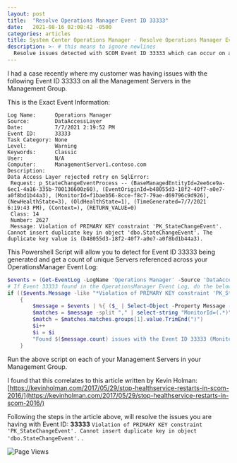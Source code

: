 ```yaml
---
layout: post
title:  "Resolve Operations Manager Event ID 33333"
date:   2021-08-16 02:08:42 -0500
categories: articles
title: System Center Operations Manager - Resolve Operations Manager Event ID 33333
description: >- # this means to ignore newlines
  Resolve issues detected with SCOM Event ID 33333 which can occur on any Management Server.
---
```

 I had a case recently where my customer was having issues with the following Event ID 33333 on all the Management Servers in the Management Group.
 
 This is the Exact Event Information:
```
Log Name:      Operations Manager
Source:        DataAccessLayer
Date:          7/7/2021 2:19:52 PM
Event ID:      33333
Task Category: None
Level:         Warning
Keywords:      Classic
User:          N/A
Computer:      ManagementServer1.contoso.com
Description:
Data Access Layer rejected retry on SqlError:
 Request: p_StateChangeEventProcess -- (BaseManagedEntityId=2ee6ce9a-6ec1-4a16-335b-700136600z60), (EventOriginId=b48055d3-18f2-40f7-a0e7-a0f8bd1b44a3), (MonitorId=f1baeb56-8cce-f8c7-79ae-d69796c9d926), (NewHealthState=3), (OldHealthState=1), (TimeGenerated=7/7/2021 6:19:43 PM), (Context=), (RETURN_VALUE=0)
 Class: 14
 Number: 2627
 Message: Violation of PRIMARY KEY constraint 'PK_StateChangeEvent'. Cannot insert duplicate key in object 'dbo.StateChangeEvent'. The duplicate key value is (b48055d3-18f2-40f7-a0e7-a0f8bd1b44a3).
```

This Powershell Script will allow you to detect for Event ID 33333 being generated and get a count of unique Servers referenced across your OperationsManager Event Log:
```powershell
$events = (Get-EventLog -LogName 'Operations Manager' -Source 'DataAccessLayer' -ErrorAction SilentlyContinue | Where-Object { $_.EventID -eq 33333 })
# If Event 33333 found in the OperationsManager Event Log, do the below
if (($events.Message -like "*Violation of PRIMARY KEY constraint 'PK_StateChangeEvent'. Cannot insert duplicate key in object 'dbo.StateChangeEvent'. The duplicate key value is*") -and ($events.Message -like "*f1baeb56-8cce-f8c7-79ae-d69796c9d926*"))
	{
		$message = $events | %{ ($_ | Select-Object -Property Message -ExpandProperty Message) }
		$matches = $message -split "," | select-string "MonitorId=(.*)"
		$match = $matches.matches.groups[1].value.TrimEnd(")")
		$i++
		$i = $i
		"Found $($message.count) issues with the Event ID 33333 (Monitor Id: $match), see the following article:`n   https://kevinholman.com/2017/05/29/stop-healthservice-restarts-in-scom-2016/"
	}
```

Run the above script on each of your Management Servers in your Management Group.

I found that this correlates to this article written by Kevin Holman:
[https://kevinholman.com/2017/05/29/stop-healthservice-restarts-in-scom-2016/](https://kevinholman.com/2017/05/29/stop-healthservice-restarts-in-scom-2016/)

Following the steps in the article above, will resolve the issues you are having with Event ID: **33333** `Violation of PRIMARY KEY constraint 'PK_StateChangeEvent'. Cannot insert duplicate key in object 'dbo.StateChangeEvent'.` .

![Page Views](https://counter.blakedrumm.com/count/tag.svg?url=blakedrumm.com/articles/2021/08/16/resolve-33333-events.html)

<!--
Having trouble with Pages? Check out our [documentation](https://docs.github.com/categories/github-pages-basics/) or [contact support](https://support.github.com/contact) and we’ll help you sort it out.
-->
